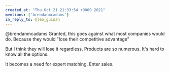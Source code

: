 ```yaml
---
created_at: "Thu Oct 21 21:33:54 +0000 2021"
mentions: ['brendanmcadams']
in_reply_to: @leo_guinan
---
```


@brendanmcadams Granted, this goes against what most companies would do. Because they would "lose their competitive advantage"

But I think they will lose it regardless. Products are so numerous. It's hard to know all the options.

It becomes a need for expert matching. Enter sales.